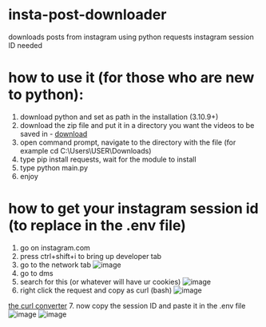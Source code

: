 # insta-post-downloader
downloads posts from instagram using python requests
instagram session ID needed

# how to use it (for those who are new to python):
1. download python and set as path in the installation (3.10.9+)
2. download the zip file and put it in a directory you want the videos to be saved in -
[download](https://github.com/Hecker5556/insta-post-downloader/archive/refs/heads/main.zip)
3. open command prompt, navigate to the directory with the file (for example cd C:\Users\USER\Downloads)
4. type pip install requests, wait for the module to install
5. type python main.py
6. enjoy

# how to get your instagram session id (to replace in the .env file)

1. go on instagram.com
2. press ctrl+shift+i to bring up developer tab
3. go to the network tab 
![image](https://github.com/Hecker5556/insta-post-downloader/assets/96238375/2d9dbd1b-7306-4c02-aee6-e7333635ce7a)
4. go to dms
5. search for this (or whatever will have ur cookies)
![image](https://github.com/Hecker5556/insta-post-downloader/assets/96238375/b4bb6f41-e9be-4e48-9291-5dddda6dfd8e)
6. right click the request and copy as curl (bash) 
![image](https://github.com/Hecker5556/insta-post-downloader/assets/96238375/58823efb-e10a-4781-8316-e64b5ce78f37)

[the curl converter](https://curlconverter.com)
7. now copy the session ID and paste it in the .env file 
 ![image](https://github.com/Hecker5556/insta-post-downloader/assets/96238375/1ef01a71-caf1-4e38-8c35-0acee8eec01a)
 ![image](https://github.com/Hecker5556/insta-post-downloader/assets/96238375/1c23a364-217b-4f09-8b7b-78fc83eff5c3)



